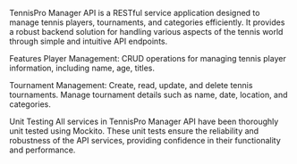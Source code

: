 TennisPro Manager API is a RESTful service application designed to manage tennis players, tournaments, and categories efficiently. It provides a robust backend solution for handling various aspects of the tennis world through simple and intuitive API endpoints.

Features
Player Management: CRUD operations for managing tennis player information, including name, age, titles.

Tournament Management: Create, read, update, and delete tennis tournaments. Manage tournament details such as name, date, location, and categories.

Unit Testing
All services in TennisPro Manager API have been thoroughly unit tested using Mockito. These unit tests ensure the reliability and robustness of the API services, providing confidence in their functionality and performance.
